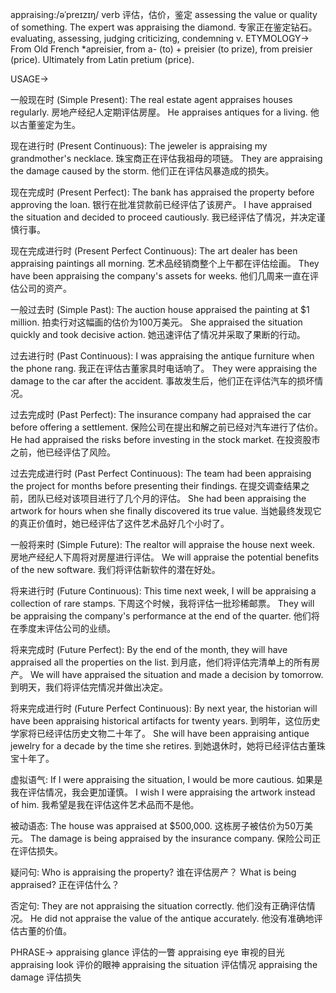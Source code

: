 appraising:/əˈpreɪzɪŋ/
verb
评估，估价，鉴定
assessing the value or quality of something.
The expert was appraising the diamond. 专家正在鉴定钻石。
evaluating, assessing, judging
criticizing, condemning
v.
ETYMOLOGY->
From Old French *apreisier, from a- (to) + preisier (to prize), from preisier (price). Ultimately from Latin pretium (price).

USAGE->

一般现在时 (Simple Present):
The real estate agent appraises houses regularly.  房地产经纪人定期评估房屋。
He appraises antiques for a living. 他以古董鉴定为生。

现在进行时 (Present Continuous):
The jeweler is appraising my grandmother's necklace.  珠宝商正在评估我祖母的项链。
They are appraising the damage caused by the storm. 他们正在评估风暴造成的损失。

现在完成时 (Present Perfect):
The bank has appraised the property before approving the loan. 银行在批准贷款前已经评估了该房产。
I have appraised the situation and decided to proceed cautiously. 我已经评估了情况，并决定谨慎行事。

现在完成进行时 (Present Perfect Continuous):
The art dealer has been appraising paintings all morning.  艺术品经销商整个上午都在评估绘画。
They have been appraising the company's assets for weeks.  他们几周来一直在评估公司的资产。

一般过去时 (Simple Past):
The auction house appraised the painting at $1 million.  拍卖行对这幅画的估价为100万美元。
She appraised the situation quickly and took decisive action. 她迅速评估了情况并采取了果断的行动。


过去进行时 (Past Continuous):
I was appraising the antique furniture when the phone rang.  我正在评估古董家具时电话响了。
They were appraising the damage to the car after the accident.  事故发生后，他们正在评估汽车的损坏情况。

过去完成时 (Past Perfect):
The insurance company had appraised the car before offering a settlement.  保险公司在提出和解之前已经对汽车进行了估价。
He had appraised the risks before investing in the stock market.  在投资股市之前，他已经评估了风险。

过去完成进行时 (Past Perfect Continuous):
The team had been appraising the project for months before presenting their findings.  在提交调查结果之前，团队已经对该项目进行了几个月的评估。
She had been appraising the artwork for hours when she finally discovered its true value.  当她最终发现它的真正价值时，她已经评估了这件艺术品好几个小时了。

一般将来时 (Simple Future):
The realtor will appraise the house next week.  房地产经纪人下周将对房屋进行评估。
We will appraise the potential benefits of the new software.  我们将评估新软件的潜在好处。


将来进行时 (Future Continuous):
This time next week, I will be appraising a collection of rare stamps.  下周这个时候，我将评估一批珍稀邮票。
They will be appraising the company's performance at the end of the quarter. 他们将在季度末评估公司的业绩。

将来完成时 (Future Perfect):
By the end of the month, they will have appraised all the properties on the list.  到月底，他们将评估完清单上的所有房产。
We will have appraised the situation and made a decision by tomorrow.  到明天，我们将评估完情况并做出决定。


将来完成进行时 (Future Perfect Continuous):
By next year, the historian will have been appraising historical artifacts for twenty years.  到明年，这位历史学家将已经评估历史文物二十年了。
She will have been appraising antique jewelry for a decade by the time she retires. 到她退休时，她将已经评估古董珠宝十年了。


虚拟语气:
If I were appraising the situation, I would be more cautious.  如果是我在评估情况，我会更加谨慎。
I wish I were appraising the artwork instead of him. 我希望是我在评估这件艺术品而不是他。

被动语态:
The house was appraised at $500,000.  这栋房子被估价为50万美元。
The damage is being appraised by the insurance company.  保险公司正在评估损失。

疑问句:
Who is appraising the property?  谁在评估房产？
What is being appraised?  正在评估什么？

否定句:
They are not appraising the situation correctly.  他们没有正确评估情况。
He did not appraise the value of the antique accurately.  他没有准确地评估古董的价值。


PHRASE->
appraising glance  评估的一瞥
appraising eye  审视的目光
appraising look  评价的眼神
appraising the situation 评估情况
appraising the damage 评估损失
